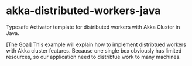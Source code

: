 
akka-distributed-workers-java
=======
Typesafe Activator template for distributed workers with Akka Cluster in Java.

[The Goal]
This example will explain how to implement distribtued workers with Akka cluster features. 
Because one single box obviously has limited resources, so our application need to distribtue work to many machines. 
